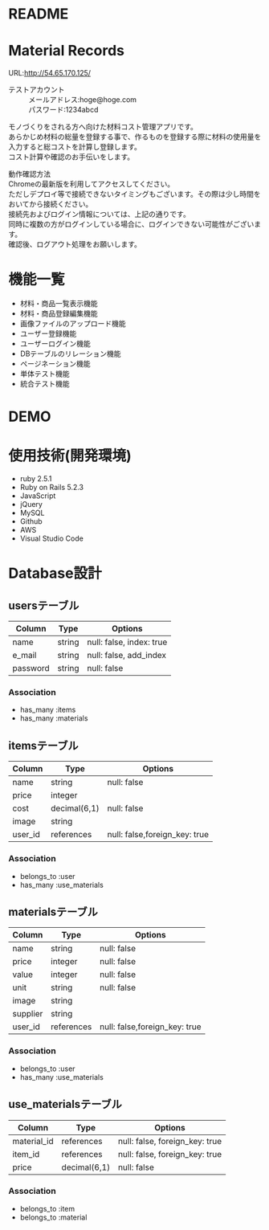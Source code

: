 # README


# Material Records

URL:http://54.65.170.125/

<dl>
  <dt>テストアカウント </dt>
  <dd>メールアドレス:hoge@hoge.com</dd>
  <dd>パスワード:1234abcd</dd>
</dl> 

モノづくりをされる方へ向けた材料コスト管理アプリです。  
あらかじめ材料の総量を登録する事で、作るものを登録する際に材料の使用量を入力すると総コストを計算し登録します。  
コスト計算や確認のお手伝いをします。  

動作確認方法  
Chromeの最新版を利用してアクセスしてください。  
ただしデプロイ等で接続できないタイミングもございます。その際は少し時間をおいてから接続ください。  
接続先およびログイン情報については、上記の通りです。  
同時に複数の方がログインしている場合に、ログインできない可能性がございます。  
確認後、ログアウト処理をお願いします。  

# 機能一覧

- 材料・商品一覧表示機能  
- 材料・商品登録編集機能  
- 画像ファイルのアップロード機能  
- ユーザー登録機能  
- ユーザーログイン機能  
- DBテーブルのリレーション機能  
- ページネーション機能  
- 単体テスト機能  
- 統合テスト機能  

# DEMO

 
# 使用技術(開発環境)
 
- ruby 2.5.1  
- Ruby on Rails 5.2.3  
- JavaScript  
- jQuery  
- MySQL  
- Github  
- AWS  
- Visual Studio Code  

# Database設計

## usersテーブル

|Column|Type|Options|
|------|----|-------|
|name|string|null: false, index: true|
|e_mail|string|null: false, add_index|
|password|string|null: false|

### Association
- has_many :items
- has_many :materials



## itemsテーブル

|Column|Type|Options|
|------|----|-------|
|name|string|null: false|
|price|integer||
|cost|decimal(6,1)|null: false|
|image|string||
|user_id|references|null: false,foreign_key: true|

### Association
- belongs_to :user
- has_many :use_materials


## materialsテーブル

|Column|Type|Options|
|------|----|-------|
|name|string|null: false|
|price|integer|null: false|
|value|integer|null: false|
|unit|string|null: false|
|image|string||
|supplier|string||
|user_id|references|null: false,foreign_key: true|


### Association
- belongs_to :user
- has_many :use_materials


## use_materialsテーブル

|Column|Type|Options|
|------|----|-------|
|material_id|references|null: false, foreign_key: true|
|item_id|references|null: false, foreign_key: true|
|price|decimal(6,1)|null: false|

### Association
- belongs_to :item
- belongs_to :material
